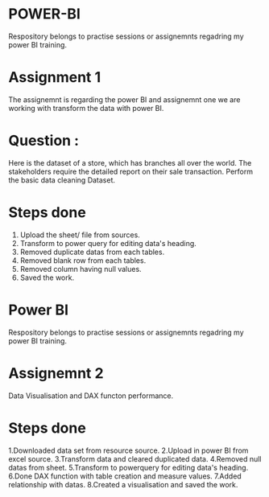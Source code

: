 # POWER-BI
Respository belongs to practise sessions or assignemnts regadring my power BI training.

# Assignment 1

The assignemnt is regarding the power BI and assignemnt one we are working with transform the data with power BI.
# Question :  

Here is the dataset of a store, which has branches all over the world. The stakeholders require the detailed report on their sale transaction. Perform the basic data cleaning Dataset.

# Steps done

1. Upload the sheet/ file from sources.
2. Transform to power query for editing data's heading.
3. Removed duplicate datas from each tables.
4. Removed blank row from each tables.
5. Removed column having null values.
6. Saved the work.

# Power BI 
Respository belongs to practise sessions or assignemnts regadring my power BI training.

# Assignemnt 2

Data Visualisation and DAX functon performance.

# Steps done

1.Downloaded data set from resource source. 
2.Upload in power BI from excel source. 
3.Transform data and cleared duplicated data.
4.Removed null datas from sheet. 
5.Transform to powerquery for editing data's heading. 
6.Done DAX function with table creation and measure values. 
7.Added relationship with datas. 
8.Created a visualisation and saved the work.
